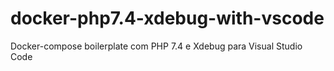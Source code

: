 # docker-php7.4-xdebug-with-vscode
Docker-compose boilerplate com PHP 7.4 e Xdebug para Visual Studio Code

